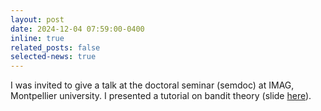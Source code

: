 ```yaml
---
layout: post
date: 2024-12-04 07:59:00-0400
inline: true
related_posts: false
selected-news: true
---
```


I was invited to give a talk at the doctoral seminar (semdoc) at IMAG, Montpellier university. 
I presented a tutorial on bandit theory (slide <a href="https://victorthuot.github.io/assets/pdf/slides_semdoc_dec2024.pdf">here</a>). 
